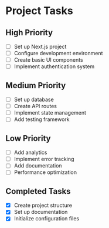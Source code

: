 # Project Tasks

## High Priority
- [ ] Set up Next.js project
- [ ] Configure development environment
- [ ] Create basic UI components
- [ ] Implement authentication system

## Medium Priority
- [ ] Set up database
- [ ] Create API routes
- [ ] Implement state management
- [ ] Add testing framework

## Low Priority
- [ ] Add analytics
- [ ] Implement error tracking
- [ ] Add documentation
- [ ] Performance optimization

## Completed Tasks
- [x] Create project structure
- [x] Set up documentation
- [x] Initialize configuration files 